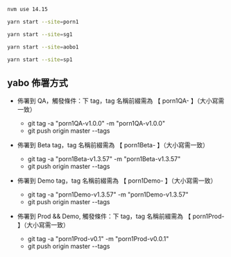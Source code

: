 ```sh
nvm use 14.15
```

```sh
yarn start --site=porn1
```

```sh
yarn start --site=sg1
```

```sh
yarn start --site=aobo1
```

```sh
yarn start --site=sp1
```

## yabo 佈署方式

- 佈署到 QA，觸發條件：下 tag，tag 名稱前綴需為 【 porn1QA- 】（大小寫需一致）
  - git tag -a "porn1QA-v1.0.0" -m "porn1QA-v1.0.0"
  - git push origin master --tags
- 佈署到 Beta tag，tag 名稱前綴需為 【 porn1Beta- 】（大小寫需一致）
  - git tag -a "porn1Beta-v1.3.57" -m "porn1Beta-v1.3.57"
  - git push origin master --tags
- 佈署到 Demo tag，tag 名稱前綴需為 【 porn1Demo- 】（大小寫需一致）

  - git tag -a "porn1Demo-v1.3.57" -m "porn1Demo-v1.3.57"
  - git push origin master --tags

- 佈署到 Prod && Demo, 觸發條件：下 tag，tag 名稱前綴需為 【 porn1Prod- 】（大小寫需一致）
  - git tag -a "porn1Prod-v0.1" -m "porn1Prod-v0.0.1"
  - git push origin master --tags
